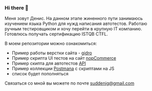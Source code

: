 ### Hi there 👋

Меня зовут Денис.
На данном этапе жиненного пути занимаюсь изучением языка Python для нужд написания автотестов.
Работаю ручным тестировщиком и хочу перейти в крупную IT компанию.
Готовлюсь получать сертификацию ISTQB CTFL.

В моем репозитории можно ознакомиться:
- Пример работы верстки сайта - [gidro](https://github.com/chipolina/gidro)
- Пример скрипта UI тестов на сайт [nopCommerce](https://github.com/chipolina/nopCommerce_UI_Test)
- Пример скипта для автотестов [API](https://github.com/chipolina/API_test)
- Пример коллекции [Postmana](https://github.com/chipolina/Postman_Collection) с скриптами на JS
- список будет пополняться





Связаться со мной вы можете по почте suddenig@gmail.com

<!--
**chipolina/chipolina** is a ✨ _special_ ✨ repository because its `README.md` (this file) appears on your GitHub profile.

Here are some ideas to get you started:

- 🔭 I’m currently working on ...
- 🌱 I’m currently learning ...
- 👯 I’m looking to collaborate on ...
- 🤔 I’m looking for help with ...
- 💬 Ask me about ...
- 📫 How to reach me: ...
- 😄 Pronouns: ...
- ⚡ Fun fact: ...
-->
